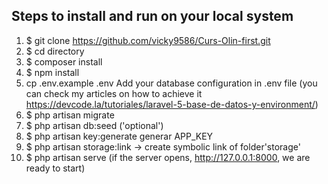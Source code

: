 ## Steps to install and run on your local system
1. $ git clone https://github.com/vicky9586/Curs-Olin-first.git
2. $ cd directory
3. $ composer install
4. $ npm install
5. cp .env.example .env Add your database configuration in .env file (you can check my articles on how to achieve it https://devcode.la/tutoriales/laravel-5-base-de-datos-y-environment/)
6. $ php artisan migrate 
7. $ php artisan db:seed ('optional')
8. $ php artisan key:generate  generar APP_KEY 
9. $ php artisan storage:link -> create symbolic link of folder'storage'  
10. $ php artisan serve (if the server opens, http://127.0.0.1:8000, we are ready to start)
